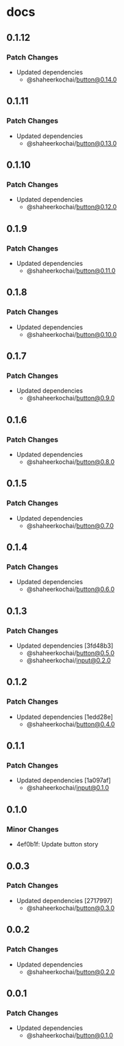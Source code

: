 # docs

## 0.1.12

### Patch Changes

- Updated dependencies
  - @shaheerkochai/button@0.14.0

## 0.1.11

### Patch Changes

- Updated dependencies
  - @shaheerkochai/button@0.13.0

## 0.1.10

### Patch Changes

- Updated dependencies
  - @shaheerkochai/button@0.12.0

## 0.1.9

### Patch Changes

- Updated dependencies
  - @shaheerkochai/button@0.11.0

## 0.1.8

### Patch Changes

- Updated dependencies
  - @shaheerkochai/button@0.10.0

## 0.1.7

### Patch Changes

- Updated dependencies
  - @shaheerkochai/button@0.9.0

## 0.1.6

### Patch Changes

- Updated dependencies
  - @shaheerkochai/button@0.8.0

## 0.1.5

### Patch Changes

- Updated dependencies
  - @shaheerkochai/button@0.7.0

## 0.1.4

### Patch Changes

- Updated dependencies
  - @shaheerkochai/button@0.6.0

## 0.1.3

### Patch Changes

- Updated dependencies [3fd48b3]
  - @shaheerkochai/button@0.5.0
  - @shaheerkochai/input@0.2.0

## 0.1.2

### Patch Changes

- Updated dependencies [1edd28e]
  - @shaheerkochai/button@0.4.0

## 0.1.1

### Patch Changes

- Updated dependencies [1a097af]
  - @shaheerkochai/input@0.1.0

## 0.1.0

### Minor Changes

- 4ef0b1f: Update button story

## 0.0.3

### Patch Changes

- Updated dependencies [2717997]
  - @shaheerkochai/button@0.3.0

## 0.0.2

### Patch Changes

- Updated dependencies
  - @shaheerkochai/button@0.2.0

## 0.0.1

### Patch Changes

- Updated dependencies
  - @shaheerkochai/button@0.1.0
